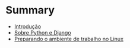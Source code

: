 # Summary

* [Introdução](README.md)
* [Sobre Python e Django](introdução.md)
* [Preparando o ambiente de trabalho no Linux](instalar.md)

